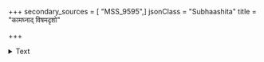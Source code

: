 +++
secondary_sources = [ "MSS_9595",]
jsonClass = "Subhaashita"
title = "कामघ्नाद् विषमदृशो"

+++

<details><summary>Text</summary>

कामघ्नाद् विषमदृशो भूत्यवलिप्ताद् भुजङ्गसङ्गरुचेः।  
को भृङ्गीव न शुष्यति वाञ्छ न फलमीश्वरादगुणात्॥
</details>
